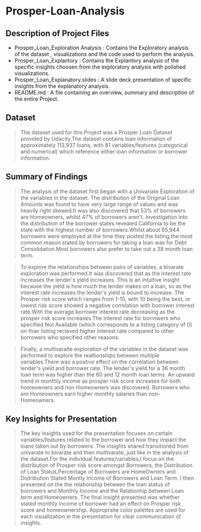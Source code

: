 # Prosper-Loan-Analysis

## Description of Project Files 

- Prosper_Loan_Exploration Analysis : Contains the Exploratory analysis of the dataset , visualizations and the code used to perform the analysis.
- Prosper_Loan_Explantory : Contains the Explantory analysis of the specific insights choosen from the exploratory analysis with polished visualizations.
- Prosper_Loan_Explanatory.slides : A slide deck presentation of specific insights from the explanatory analysis.
- README.md : A file containing an overview, summary and description of the entire Project.

## Dataset

> The dataset used for this Project was a Prosper Loan Dataset provided by Udacity.The dataset contains loan information of approximately 113,937 loans, with 81 variables/features (categorical and numerical) which reference either loan information or borrower information.


## Summary of Findings

> The analysis of the dataset first began with a Univariate Exploration of the variables in the dataset. The distribution of the Original Loan Amounts was found to have very large range of values and was heavily right skewed.It was also discovered that 53% of borrowers are Homeowners, whilst 47% of borrowers aren't. Investigation into the distribution of the borrower states revealed California to be the state with the highest number of borrowers.Whilst about 65,944 borrowers were employed at the time they posted the listing,the most common reason stated by borrowers for taking a loan was for Debt Consolidation.Most borrowers also prefer to take out a 38 month loan term.  

> To explore the relationships between pairs of variables, a bivarate exploration was performed.It was discovered that as the interest rate increases the lender's yield increases. This is an intuitive insight because the yield is how much the lender makes on a loan, so as the interest rate increases the lender's yield is bound to increase. The Prosper risk score which ranges from 1-10, with 10 being the best, or lowest risk score showed a negative correlation with borrower interest rate.With the average borrower interest rate decreasing as the prosper risk score increases.The interest rate for borrowers who specified Not Available (which corresponds to a listing category of 0) on thier listing recieved higher interest rate compared to other borrowers who specified other reasons.

>Finally, a multivaraite exploration of the variables in the dataset was performed to explore the realtionships between multiple variables.There was a postive effect on the correlation between lender's yield and borrower rate. The lender's yield for a 36 month loan term was higher than the 60 and 12 month loan terms. An upward trend in monthly income as prosper risk score increases for both homeowners and non Homeowners was discovered. Borrowers who are Homeowners earn higher monthly salaries than non-Homeowners.


## Key Insights for Presentation

> The key insights used for the presentation focuses on certain variables/features related to the borrower and how they impact the loans taken out by borrowers. The insights shared transitioned from univarate to bivarate and then multivarate, just like in the analysis of the dataset.For the individual features/variables,I focus on the distribution of Prosper risk score amongst Borrowers, the Distribution of Loan Status,Percentage of Borrowers are HomeOwners and  Distribution Stated Montly Income of Borrowers and Loan Term.  I then presented on the the relationship between the loan status of borrowers and Monthly Income and the Relationhip between Loan term and Homeowners. The final insight presented was whether stated monthly income of borrower had an effect on Prosper risk score and homeownership. Appropraite color palettes are used for each visualization in the presentation for clear communication of insights.
